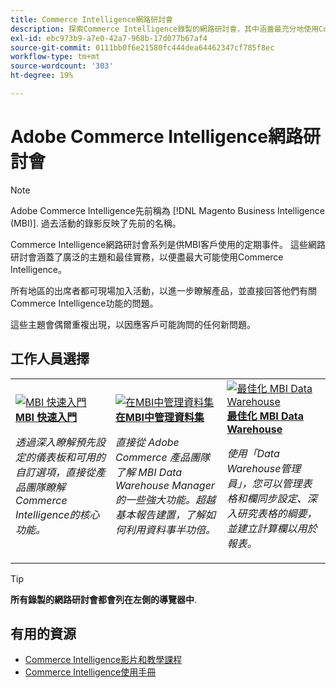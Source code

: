 ```yaml
---
title: Commerce Intelligence網路研討會
description: 探索Commerce Intelligence錄製的網路研討會，其中涵蓋最充分地使用Commerce Intelligence的各種主題和最佳實務。
exl-id: ebc973b9-a7e0-42a7-968b-17d077b67af4
source-git-commit: 0111bb0f6e21580fc444dea64462347cf785f8ec
workflow-type: tm+mt
source-wordcount: '303'
ht-degree: 19%

---
```


# Adobe Commerce Intelligence網路研討會

>[!NOTE]
>
>Adobe Commerce Intelligence先前稱為 [!DNL Magento Business Intelligence (MBI)]. 過去活動的錄影反映了先前的名稱。

Commerce Intelligence網路研討會系列是供MBI客戶使用的定期事件。 這些網路研討會涵蓋了廣泛的主題和最佳實務，以便盡最大可能使用Commerce Intelligence。

所有地區的出席者都可現場加入活動，以進一步瞭解產品，並直接回答他們有關Commerce Intelligence功能的問題。

這些主題會偶爾重複出現，以因應客戶可能詢問的任何新問題。

## 工作人員選擇

<table>
<tr>
  <td>
    <a href="https://experienceleague.adobe.com/docs/events/mbi-webinars-recordings/2021/getting-started.html">
      <img alt="MBI 快速入門" src="./assets/getting-started-mbi.png" />
    </a>
     <div>
      <a href="https://experienceleague.adobe.com/docs/events/mbi-webinars-recordings/2021/getting-started.html">
        <strong>MBI 快速入門</strong>
      </a>
    </div>
    <p>
    <em>透過深入瞭解預先設定的儀表板和可用的自訂選項，直接從產品團隊瞭解Commerce Intelligence的核心功能。</em>
    <p>
  </td>
  <td>
    <a href="https://experienceleague.adobe.com/docs/events/mbi-webinars-recordings/2023/manage-data-sets.html">
      <img alt="在MBI中管理資料集" src="./assets/managing-data-sets-mbi.png" />
    </a>
     <div>
      <a href="https://experienceleague.adobe.com/docs/events/mbi-webinars-recordings/2023/manage-data-sets.html">
        <strong>在MBI中管理資料集</strong>
      </a>
    </div>
    <p>
    <em>直接從 Adobe Commerce 產品團隊了解 MBI Data Warehouse Manager 的一些強大功能。超越基本報告建置，了解如何利用資料事半功倍。</em>
    <p>
  </td>
   <td>
    <a href="https://experienceleague.adobe.com/docs/events/mbi-webinars-recordings/2021/optimize-data-warehouse.html">
      <img alt="最佳化 MBI Data Warehouse" src="./assets/optimize-data-warehouse.png" />
    </a>
     <div>
      <a href="https://experienceleague.adobe.com/docs/events/mbi-webinars-recordings/2021/optimize-data-warehouse.html">
        <strong>最佳化 MBI Data Warehouse</strong>
      </a>
    </div>
    <p>
    <em>使用「Data Warehouse管理員」，您可以管理表格和欄同步設定、深入研究表格的綱要，並建立計算欄以用於報表。</em>
    <p>
  </td>
</tr>
</table>

>[!TIP]
>
>**所有錄製的網路研討會都會列在左側的導覽器中**.

## 有用的資源

- [Commerce Intelligence影片和教學課程](https://experienceleague.adobe.com/docs/commerce-learn/tutorials/mbi/filter-sets.html)
- [Commerce Intelligence使用手冊](https://experienceleague.adobe.com/docs/commerce-business-intelligence/mbi/guide-overview.html)
